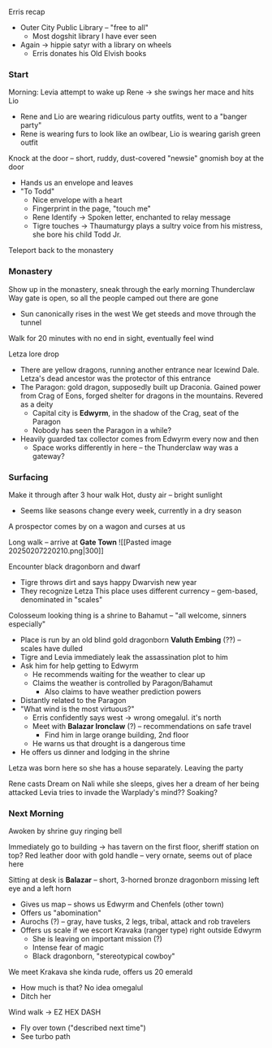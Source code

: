 Erris recap
- Outer City Public Library – "free to all"
	- Most dogshit library I have ever seen
- Again → hippie satyr with a library on wheels
	- Erris donates his Old Elvish books

### Start
Morning: Levia attempt to wake up Rene → she swings her mace and hits Lio
- Rene and Lio are wearing ridiculous party outfits, went to a "banger party"
- Rene is wearing furs to look like an owlbear, Lio is wearing garish green outfit

Knock at the door – short, ruddy, dust-covered "newsie" gnomish boy at the door
- Hands us an envelope and leaves
- "To Todd"
	- Nice envelope with a heart
	- Fingerprint in the page, "touch me"
	- Rene Identify → Spoken letter, enchanted to relay message
	- Tigre touches → Thaumaturgy plays a sultry voice from his mistress, she bore his child Todd Jr.

Teleport back to the monastery
### Monastery
Show up in the monastery, sneak through the early morning
Thunderclaw Way gate is open, so all the people camped out there are gone
- Sun canonically rises in the west
We get steeds and move through the tunnel

Walk for 20 minutes with no end in sight, eventually feel wind

Letza lore drop
- There are yellow dragons, running another entrance near Icewind Dale. Letza's dead ancestor was the protector of this entrance
- The Paragon: gold dragon, supposedly built up Draconia. Gained power from Crag of Eons, forged shelter for dragons in the mountains. Revered as a deity
	- Capital city is **Edwyrm**, in the shadow of the Crag, seat of the Paragon
	- Nobody has seen the Paragon in a while? 
- Heavily guarded tax collector comes from Edwyrm every now and then
	- Space works differently in here – the Thunderclaw way was a gateway?

### Surfacing
Make it through after 3 hour walk
Hot, dusty air – bright sunlight
- Seems like seasons change every week, currently in a dry season

A prospector comes by on a wagon and curses at us

Long walk – arrive at **Gate Town**
![[Pasted image 20250207220210.png|300]]

Encounter black dragonborn and dwarf
- Tigre throws dirt and says happy Dwarvish new year
- They recognize Letza
This place uses different currency – gem-based, denominated in "scales"

Colosseum looking thing is a shrine to Bahamut – "all welcome, sinners especially"
- Place is run by an old blind gold dragonborn **Valuth Embing** (??) – scales have dulled
- Tigre and Levia immediately leak the assassination plot to him
- Ask him for help getting to Edwyrm
	- He recommends waiting for the weather to clear up
	- Claims the weather is controlled by Paragon/Bahamut
		- Also claims to have weather prediction powers
- Distantly related to the Paragon
- "What wind is the most virtuous?"
	- Erris confidently says west → wrong omegalul. it's north
	- Meet with **Balazar Ironclaw** (?) – recommendations on safe travel
		- Find him in large orange building, 2nd floor
	- He warns us that drought is a dangerous time 
- He offers us dinner and lodging in the shrine 

Letza was born here so she has a house separately. Leaving the party

Rene casts Dream on Nali while she sleeps, gives her a dream of her being attacked
Levia tries to invade the Warplady's mind??
Soaking?

### Next Morning
Awoken by shrine guy ringing bell

Immediately go to building → has tavern on the first floor, sheriff station on top?
Red leather door with gold handle – very ornate, seems out of place here

Sitting at desk is **Balazar** – short, 3-horned bronze dragonborn missing left eye and a left horn
- Gives us map – shows us Edwyrm and Chenfels (other town)
- Offers us "abomination"
- Aurochs (?) – gray, have tusks, 2 legs, tribal, attack and rob travelers
- Offers us scale if we escort Kravaka (ranger type) right outside Edwyrm
	- She is leaving on important mission (?)
	- Intense fear of magic
	- Black dragonborn, "stereotypical cowboy" 

We meet Krakava she kinda rude, offers us 20 emerald
- How much is that? No idea omegalul
- Ditch her

Wind walk → EZ HEX DASH
- Fly over town ("described next time")
- See turbo path